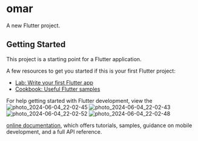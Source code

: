 # omar

A new Flutter project.

## Getting Started

This project is a starting point for a Flutter application.

A few resources to get you started if this is your first Flutter project:

- [Lab: Write your first Flutter app](https://docs.flutter.dev/get-started/codelab)
- [Cookbook: Useful Flutter samples](https://docs.flutter.dev/cookbook)

For help getting started with Flutter development, view the
![photo_2024-06-04_22-02-45](https://github.com/OmarHaoui/instagram_clone/assets/90679292/9f5bbc15-0812-49f3-8a22-dc794ba4e014)
![photo_2024-06-04_22-02-43](https://github.com/OmarHaoui/instagram_clone/assets/90679292/91e60a7f-4b35-42df-976a-591567f0fe23)
![photo_2024-06-04_22-02-52](https://github.com/OmarHaoui/instagram_clone/assets/90679292/aa736bca-3d2e-4f68-8f8a-5110070838bb)
![photo_2024-06-04_22-02-48](https://github.com/OmarHaoui/instagram_clone/assets/90679292/17b9cfc0-828f-411a-8d2f-96a719facc7c)

[online documentation](https://docs.flutter.dev/), which offers tutorials,
samples, guidance on mobile development, and a full API reference.
